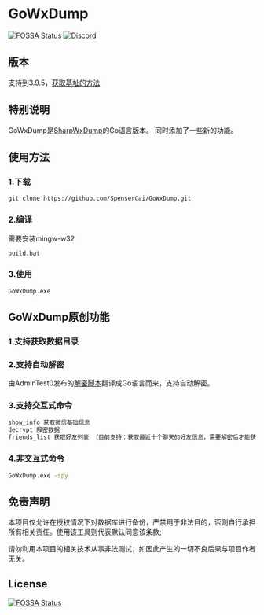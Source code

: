<!--
 * @Author: SpenserCai
 * @Date: 2023-02-17 18:04:27
 * @version: 
 * @LastEditors: SpenserCai
 * @LastEditTime: 2023-03-08 14:21:28
 * @Description: file content
-->
# GoWxDump
[![FOSSA Status](https://app.fossa.com/api/projects/git%2Bgithub.com%2FSpenserCai%2FGoWxDump.svg?type=shield)](https://app.fossa.com/projects/git%2Bgithub.com%2FSpenserCai%2FGoWxDump?ref=badge_shield)
[![Discord](https://discordapp.com/api/guilds/1082909442481344572/widget.png?style=shield)](https://discord.gg/KCftHHM2xk)


## 版本
支持到3.9.5，[获取基址的方法](https://github.com/AdminTest0/SharpWxDump/blob/master/CE%E8%8E%B7%E5%8F%96%E5%9F%BA%E5%9D%80.md)

## 特别说明
GoWxDump是<a href="https://github.com/AdminTest0/SharpWxDump">SharpWxDump</a>的Go语言版本。
同时添加了一些新的功能。
## 使用方法
### 1.下载
```
git clone https://github.com/SpenserCai/GoWxDump.git
```
### 2.编译
需要安装mingw-w32
```
build.bat
```
### 3.使用
```
GoWxDump.exe
```
## GoWxDump原创功能
### 1.支持获取数据目录
### 2.支持自动解密
由AdminTest0发布的<a href="https://mp.weixin.qq.com/s/4DbXOS5jDjJzM2PN0Mp2JA">解密脚本</a>翻译成Go语言而来，支持自动解密。
### 3.支持交互式命令
```bash
show_info 获取微信基础信息
decrypt 解密数据
friends_list 获取好友列表 （目前支持：获取最近十个聊天的好友信息，需要解密后才能获取）
```
### 4.非交互式命令
```bash
GoWxDump.exe -spy
```
## 免责声明
本项目仅允许在授权情况下对数据库进行备份，严禁用于非法目的，否则自行承担所有相关责任。使用该工具则代表默认同意该条款;

请勿利用本项目的相关技术从事非法测试，如因此产生的一切不良后果与项目作者无关。

## License
[![FOSSA Status](https://app.fossa.com/api/projects/git%2Bgithub.com%2FSpenserCai%2FGoWxDump.svg?type=large)](https://app.fossa.com/projects/git%2Bgithub.com%2FSpenserCai%2FGoWxDump?ref=badge_large)
